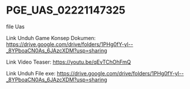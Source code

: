 # PGE_UAS_02221147325
 file Uas

 Link Unduh Game Konsep Dokumen: https://drive.google.com/drive/folders/1PHg0fY-yl--_8YPboaCN0As_6JAzcXDM?usp=sharing

 Link Video Teaser: https://youtu.be/qEvTChOhFmQ

 Link Unduh File exe: https://drive.google.com/drive/folders/1PHg0fY-yl--_8YPboaCN0As_6JAzcXDM?usp=sharing



